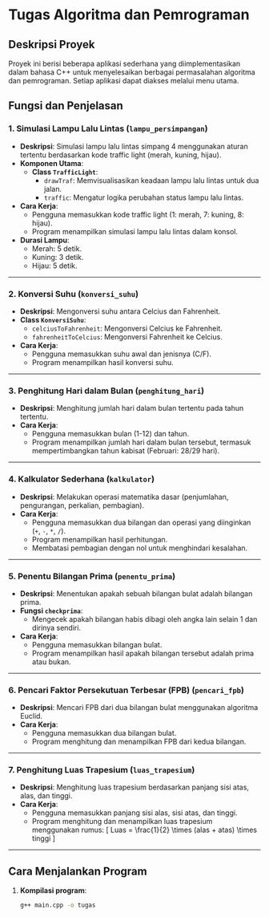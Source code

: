 # Tugas Algoritma dan Pemrograman

## Deskripsi Proyek
Proyek ini berisi beberapa aplikasi sederhana yang diimplementasikan dalam bahasa C++ untuk menyelesaikan berbagai permasalahan algoritma dan pemrograman. Setiap aplikasi dapat diakses melalui menu utama.

## Fungsi dan Penjelasan
### 1. **Simulasi Lampu Lalu Lintas** (`lampu_persimpangan`)
   - **Deskripsi**: Simulasi lampu lalu lintas simpang 4 menggunakan aturan tertentu berdasarkan kode traffic light (merah, kuning, hijau).
   - **Komponen Utama**:
     - **Class `TrafficLight`**:
       - `drawTraf`: Memvisualisasikan keadaan lampu lalu lintas untuk dua jalan.
       - `traffic`: Mengatur logika perubahan status lampu lalu lintas.
   - **Cara Kerja**:
     - Pengguna memasukkan kode traffic light (1: merah, 7: kuning, 8: hijau).
     - Program menampilkan simulasi lampu lalu lintas dalam konsol.
   - **Durasi Lampu**:
     - Merah: 5 detik.
     - Kuning: 3 detik.
     - Hijau: 5 detik.

---

### 2. **Konversi Suhu** (`konversi_suhu`)
   - **Deskripsi**: Mengonversi suhu antara Celcius dan Fahrenheit.
   - **Class `KonversiSuhu`**:
     - `celciusToFahrenheit`: Mengonversi Celcius ke Fahrenheit.
     - `fahrenheitToCelcius`: Mengonversi Fahrenheit ke Celcius.
   - **Cara Kerja**:
     - Pengguna memasukkan suhu awal dan jenisnya (C/F).
     - Program menampilkan hasil konversi suhu.

---

### 3. **Penghitung Hari dalam Bulan** (`penghitung_hari`)
   - **Deskripsi**: Menghitung jumlah hari dalam bulan tertentu pada tahun tertentu.
   - **Cara Kerja**:
     - Pengguna memasukkan bulan (1-12) dan tahun.
     - Program menampilkan jumlah hari dalam bulan tersebut, termasuk mempertimbangkan tahun kabisat (Februari: 28/29 hari).

---

### 4. **Kalkulator Sederhana** (`kalkulator`)
   - **Deskripsi**: Melakukan operasi matematika dasar (penjumlahan, pengurangan, perkalian, pembagian).
   - **Cara Kerja**:
     - Pengguna memasukkan dua bilangan dan operasi yang diinginkan (`+`, `-`, `*`, `/`).
     - Program menampilkan hasil perhitungan.
     - Membatasi pembagian dengan nol untuk menghindari kesalahan.

---

### 5. **Penentu Bilangan Prima** (`penentu_prima`)
   - **Deskripsi**: Menentukan apakah sebuah bilangan bulat adalah bilangan prima.
   - **Fungsi `checkprima`**:
     - Mengecek apakah bilangan habis dibagi oleh angka lain selain 1 dan dirinya sendiri.
   - **Cara Kerja**:
     - Pengguna memasukkan bilangan bulat.
     - Program menampilkan hasil apakah bilangan tersebut adalah prima atau bukan.

---

### 6. **Pencari Faktor Persekutuan Terbesar (FPB)** (`pencari_fpb`)
   - **Deskripsi**: Mencari FPB dari dua bilangan bulat menggunakan algoritma Euclid.
   - **Cara Kerja**:
     - Pengguna memasukkan dua bilangan bulat.
     - Program menghitung dan menampilkan FPB dari kedua bilangan.

---

### 7. **Penghitung Luas Trapesium** (`luas_trapesium`)
   - **Deskripsi**: Menghitung luas trapesium berdasarkan panjang sisi atas, alas, dan tinggi.
   - **Cara Kerja**:
     - Pengguna memasukkan panjang sisi alas, sisi atas, dan tinggi.
     - Program menghitung dan menampilkan luas trapesium menggunakan rumus:
       \[
       Luas = \frac{1}{2} \times (alas + atas) \times tinggi
       \]

---

## Cara Menjalankan Program
1. **Kompilasi program**:
   ```bash
   g++ main.cpp -o tugas

